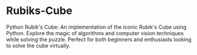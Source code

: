 # Rubiks-Cube
Python Rubik's Cube: An implementation of the iconic Rubik's Cube using Python. Explore the magic of algorithms and computer vision techniques while solving the puzzle. Perfect for both beginners and enthusiasts looking to solve the cube virtually.
